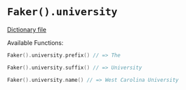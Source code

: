 # `Faker().university`

[Dictionary file](../core/src/main/resources/locales/en/university.yml)

Available Functions:  
```kotlin
Faker().university.prefix() // => The

Faker().university.suffix() // => University

Faker().university.name() // => West Carolina University
```
